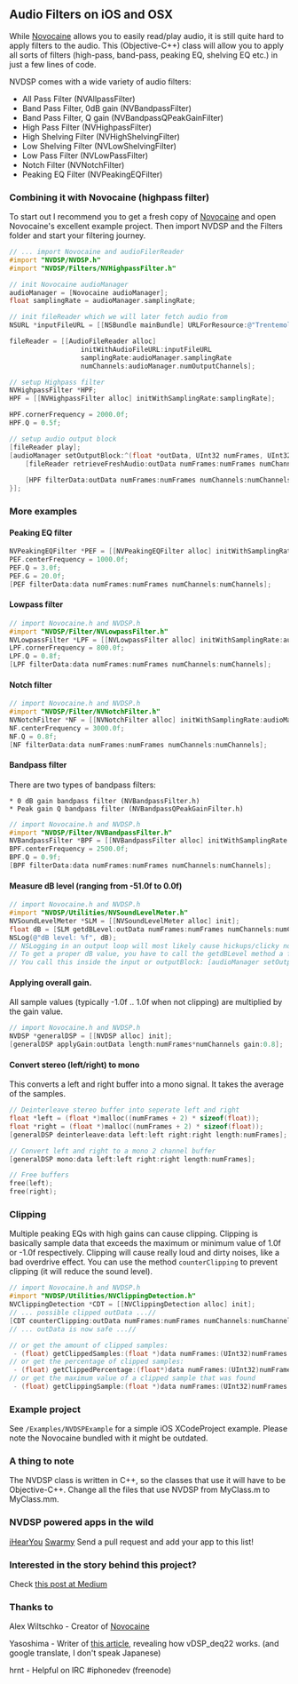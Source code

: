 ## Audio Filters on iOS and OSX

While [Novocaine](https://github.com/alexbw/novocaine) allows you to easily read/play audio, it is still quite hard to apply filters to the audio. This (Objective-C++) class will allow you to apply all sorts of filters (high-pass, band-pass, peaking EQ, shelving EQ etc.) in just a few lines of code.

NVDSP comes with a wide variety of audio filters:

+ All Pass Filter (NVAllpassFilter)
+ Band Pass Filter, 0dB gain (NVBandpassFilter)
+ Band Pass Filter, Q gain (NVBandpassQPeakGainFilter)
+ High Pass Filter (NVHighpassFilter)
+ High Shelving Filter (NVHighShelvingFilter)
+ Low Shelving Filter (NVLowShelvingFilter)
+ Low Pass Filter (NVLowPassFilter)
+ Notch Filter (NVNotchFilter)
+ Peaking EQ Filter (NVPeakingEQFilter)

### Combining it with Novocaine (highpass filter)
To start out I recommend you to get a fresh copy of [Novocaine](https://github.com/alexbw/novocaine) and open Novocaine's excellent example project. Then import NVDSP and the Filters folder and start your filtering journey.
``` objective-c
// ... import Novocaine and audioFilerReader
#import "NVDSP/NVDSP.h"
#import "NVDSP/Filters/NVHighpassFilter.h"

// init Novocaine audioManager
audioManager = [Novocaine audioManager];
float samplingRate = audioManager.samplingRate;

// init fileReader which we will later fetch audio from
NSURL *inputFileURL = [[NSBundle mainBundle] URLForResource:@"Trentemoller-Miss-You" withExtension:@"mp3"];

fileReader = [[AudioFileReader alloc] 
                  initWithAudioFileURL:inputFileURL 
                  samplingRate:audioManager.samplingRate
                  numChannels:audioManager.numOutputChannels];

// setup Highpass filter
NVHighpassFilter *HPF;
HPF = [[NVHighpassFilter alloc] initWithSamplingRate:samplingRate];

HPF.cornerFrequency = 2000.0f;
HPF.Q = 0.5f;

// setup audio output block
[fileReader play];
[audioManager setOutputBlock:^(float *outData, UInt32 numFrames, UInt32 numChannels) {
    [fileReader retrieveFreshAudio:outData numFrames:numFrames numChannels:numChannels];
    
    [HPF filterData:outData numFrames:numFrames numChannels:numChannels];
}];
```

### More examples
#### Peaking EQ filter
``` objective-c
NVPeakingEQFilter *PEF = [[NVPeakingEQFilter alloc] initWithSamplingRate:audioManager.samplingRate];
PEF.centerFrequency = 1000.0f;
PEF.Q = 3.0f;
PEF.G = 20.0f;
[PEF filterData:data numFrames:numFrames numChannels:numChannels];
```

#### Lowpass filter
``` objective-c
// import Novocaine.h and NVDSP.h
#import "NVDSP/Filter/NVLowpassFilter.h"
NVLowpassFilter *LPF = [[NVLowpassFilter alloc] initWithSamplingRate:audioManager.samplingRate];
LPF.cornerFrequency = 800.0f;
LPF.Q = 0.8f;
[LPF filterData:data numFrames:numFrames numChannels:numChannels];
```

#### Notch filter
``` objective-c
// import Novocaine.h and NVDSP.h
#import "NVDSP/Filter/NVNotchFilter.h"
NVNotchFilter *NF = [[NVNotchFilter alloc] initWithSamplingRate:audioManager.samplingRate];
NF.centerFrequency = 3000.0f;
NF.Q = 0.8f;
[NF filterData:data numFrames:numFrames numChannels:numChannels];
```

#### Bandpass filter
There are two types of bandpass filters:

    * 0 dB gain bandpass filter (NVBandpassFilter.h)
    * Peak gain Q bandpass filter (NVBandpassQPeakGainFilter.h)

``` objective-c
// import Novocaine.h and NVDSP.h
#import "NVDSP/Filter/NVBandpassFilter.h"
NVBandpassFilter *BPF = [[NVBandpassFilter alloc] initWithSamplingRate:audioManager.samplingRate];
BPF.centerFrequency = 2500.0f;
BPF.Q = 0.9f;
[BPF filterData:data numFrames:numFrames numChannels:numChannels];
```

#### Measure dB level (ranging from -51.0f to 0.0f)
``` objective-c
// import Novocaine.h and NVDSP.h
#import "NVDSP/Utilities/NVSoundLevelMeter.h"
NVSoundLevelMeter *SLM = [[NVSoundLevelMeter alloc] init];
float dB = [SLM getdBLevel:outData numFrames:numFrames numChannels:numChannels];
NSLog(@"dB level: %f", dB);
// NSLogging in an output loop will most likely cause hickups/clicky noises, but it does log the dB level!
// To get a proper dB value, you have to call the getdBLevel method a few times (it has memory of previous values)
// You call this inside the input or outputBlock: [audioManager setOutputBlock:^...
```

#### Applying overall gain. 
All sample values (typically -1.0f .. 1.0f when not clipping) are multiplied by the gain value.
``` objective-c
// import Novocaine.h and NVDSP.h
NVDSP *generalDSP = [[NVDSP alloc] init];
[generalDSP applyGain:outData length:numFrames*numChannels gain:0.8];
```

#### Convert stereo (left/right) to mono
This converts a left and right buffer into a mono signal. It takes the average of the samples.
```objective-c
// Deinterleave stereo buffer into seperate left and right
float *left = (float *)malloc((numFrames + 2) * sizeof(float));
float *right = (float *)malloc((numFrames + 2) * sizeof(float));
[generalDSP deinterleave:data left:left right:right length:numFrames];

// Convert left and right to a mono 2 channel buffer
[generalDSP mono:data left:left right:right length:numFrames];

// Free buffers
free(left);
free(right);
```

### Clipping
Multiple peaking EQs with high gains can cause clipping. Clipping is basically sample data that exceeds the maximum or minimum value of 1.0f or -1.0f respectively. Clipping will cause really loud and dirty noises, like a bad overdrive effect. You can use the method `counterClipping` to prevent clipping (it will reduce the sound level).

``` objective-c
// import Novocaine.h and NVDSP.h
#import "NVDSP/Utilities/NVClippingDetection.h"
NVClippingDetection *CDT = [[NVClippingDetection alloc] init];
// ... possible clipped outData ...//
[CDT counterClipping:outData numFrames:numFrames numChannels:numChannels];
// ... outData is now safe ...//

// or get the amount of clipped samples:
 - (float) getClippedSamples:(float *)data numFrames:(UInt32)numFrames numChannels:(UInt32)numChannels;
// or get the percentage of clipped samples:
 - (float) getClippedPercentage:(float*)data numFrames:(UInt32)numFrames numChannels:(UInt32)numChannels;
// or get the maximum value of a clipped sample that was found
 - (float) getClippingSample:(float *)data numFrames:(UInt32)numFrames numChannels:(UInt32)numChannels;
```

### Example project
See `/Examples/NVDSPExample` for a simple iOS XCodeProject example. Please note the Novocaine bundled with it might be outdated.

### A thing to note
The NVDSP class is written in C++, so the classes that use it will have to be Objective-C++. Change all the files that use NVDSP from MyClass.m to MyClass.mm.

### NVDSP powered apps in the wild
[iHearYou](https://itunes.apple.com/us/app/ihearyou/id634880747)
[Swarmy](http://jmoore.me/swarmy/)
Send a pull request and add your app to this list!

### Interested in the story behind this project?
Check [this post at Medium](https://medium.com/what-i-learned-building/1964521efbc7)

### Thanks to
Alex Wiltschko - Creator of [Novocaine](http://alexbw.github.com/novocaine/)

Yasoshima - Writer of [this article](http://objective-audio.jp/2008/02/biquad-filter.html), revealing how vDSP_deq22 works. (and google translate, I don't speak Japanese)

hrnt - Helpful on IRC #iphonedev (freenode)
